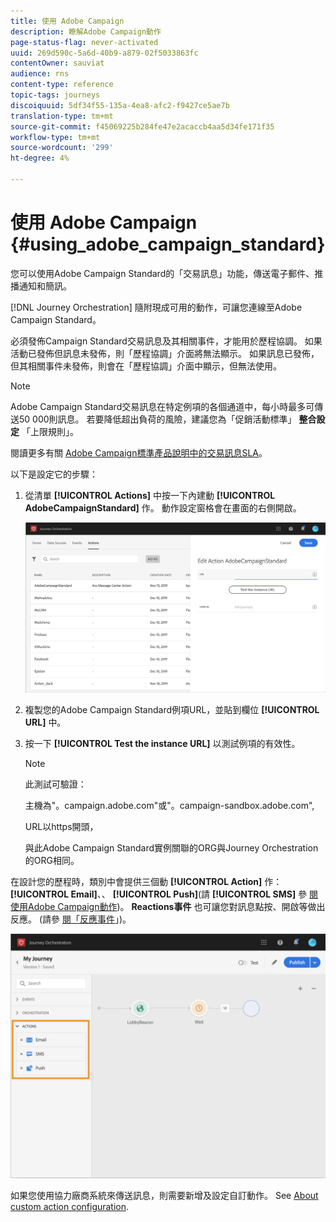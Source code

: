 ```yaml
---
title: 使用 Adobe Campaign
description: 瞭解Adobe Campaign動作
page-status-flag: never-activated
uuid: 269d590c-5a6d-40b9-a879-02f5033863fc
contentOwner: sauviat
audience: rns
content-type: reference
topic-tags: journeys
discoiquuid: 5df34f55-135a-4ea8-afc2-f9427ce5ae7b
translation-type: tm+mt
source-git-commit: f45069225b284fe47e2acaccb4aa5d34fe171f35
workflow-type: tm+mt
source-wordcount: '299'
ht-degree: 4%

---
```



# 使用 Adobe Campaign {#using_adobe_campaign_standard}

您可以使用Adobe Campaign Standard的「交易訊息」功能，傳送電子郵件、推播通知和簡訊。

[!DNL Journey Orchestration] 隨附現成可用的動作，可讓您連線至Adobe Campaign Standard。

必須發佈Campaign Standard交易訊息及其相關事件，才能用於歷程協調。 如果活動已發佈但訊息未發佈，則「歷程協調」介面將無法顯示。 如果訊息已發佈，但其相關事件未發佈，則會在「歷程協調」介面中顯示，但無法使用。

>[!NOTE]
>
>Adobe Campaign Standard交易訊息在特定例項的各個通道中，每小時最多可傳送50 000則訊息。 若要降低超出負荷的風險，建議您為「促銷活動標準」 **整合設定** 「上限規則」。
>
>閱讀更多有關 [Adobe Campaign標準產品說明中的交易訊息SLA](https://helpx.adobe.com/legal/product-descriptions/campaign-standard.html)。

以下是設定它的步驟：

1. 從清單 **[!UICONTROL Actions]** 中按一下內建動 **[!UICONTROL AdobeCampaignStandard]** 作。 動作設定窗格會在畫面的右側開啟。

   ![](../assets/actioncampaign.png)

1. 複製您的Adobe Campaign Standard例項URL，並貼到欄位 **[!UICONTROL URL]** 中。

1. 按一下 **[!UICONTROL Test the instance URL]** 以測試例項的有效性。

   >[!NOTE]
   >
   >此測試可驗證：
   >
   >主機為&quot;。campaign.adobe.com&quot;或&quot;。campaign-sandbox.adobe.com&quot;,
   >
   >URL以https開頭，
   >
   >與此Adobe Campaign Standard實例關聯的ORG與Journey Orchestration的ORG相同。

在設計您的歷程時，類別中會提供三個動 **[!UICONTROL Action]** 作： **[!UICONTROL Email]**、、 **[!UICONTROL Push]**(請 **[!UICONTROL SMS]** 參 [閱使用Adobe Campaign動作](../building-journeys/using-adobe-campaign-actions.md))。 **Reactions事件** 也可讓您對訊息點按、開啟等做出反應。 (請參 [閱「反應事件](../building-journeys/reaction-events.md)」)。

![](../assets/journey58.png)

如果您使用協力廠商系統來傳送訊息，則需要新增及設定自訂動作。 See [About custom action configuration](../action/about-custom-action-configuration.md).
